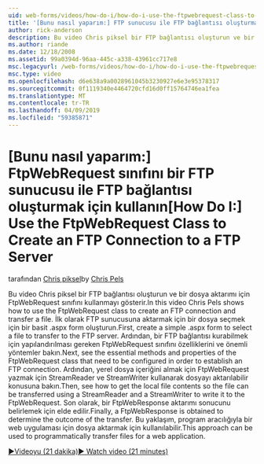 ```yaml
---
uid: web-forms/videos/how-do-i/how-do-i-use-the-ftpwebrequest-class-to-create-an-ftp-connection-to-a-ftp-server
title: '[Bunu nasıl yaparım:] FTP sunucusu ile FTP bağlantısı oluşturmak için FtpWebRequest sınıfını kullanın. | Microsoft Docs'
author: rick-anderson
description: Bu video Chris piksel bir FTP bağlantısı oluşturun ve bir dosya aktarımı için FtpWebRequest sınıfını kullanmayı gösterir. İlk olarak, bir basit .aspx forma SE oluştur...
ms.author: riande
ms.date: 12/18/2008
ms.assetid: 99a0394d-96aa-445c-a338-43961cc717e8
msc.legacyurl: /web-forms/videos/how-do-i/how-do-i-use-the-ftpwebrequest-class-to-create-an-ftp-connection-to-a-ftp-server
msc.type: video
ms.openlocfilehash: d6e638a9a0028961045b3230927e6e3e95378317
ms.sourcegitcommit: 0f1119340e4464720cfd16d0ff15764746ea1fea
ms.translationtype: MT
ms.contentlocale: tr-TR
ms.lasthandoff: 04/09/2019
ms.locfileid: "59385871"
---
```

# <a name="how-do-i-use-the-ftpwebrequest-class-to-create-an-ftp-connection-to-a-ftp-server"></a><span data-ttu-id="3e968-104">[Bunu nasıl yaparım:] FtpWebRequest sınıfını bir FTP sunucusu ile FTP bağlantısı oluşturmak için kullanın</span><span class="sxs-lookup"><span data-stu-id="3e968-104">[How Do I:] Use the FtpWebRequest Class to Create an FTP Connection to a FTP Server</span></span>

<span data-ttu-id="3e968-105">tarafından [Chris piksel](https://twitter.com/chrispels)</span><span class="sxs-lookup"><span data-stu-id="3e968-105">by [Chris Pels](https://twitter.com/chrispels)</span></span>

<span data-ttu-id="3e968-106">Bu video Chris piksel bir FTP bağlantısı oluşturun ve bir dosya aktarımı için FtpWebRequest sınıfını kullanmayı gösterir.</span><span class="sxs-lookup"><span data-stu-id="3e968-106">In this video Chris Pels shows how to use the FtpWebRequest class to create an FTP connection and transfer a file.</span></span> <span data-ttu-id="3e968-107">İlk olarak FTP sunucusuna aktarmak için bir dosya seçmek için bir basit .aspx form oluşturun.</span><span class="sxs-lookup"><span data-stu-id="3e968-107">First, create a simple .aspx form to select a file to transfer to the FTP server.</span></span> <span data-ttu-id="3e968-108">Ardından, bir FTP bağlantısı kurabilmek için yapılandırılması gereken FtpWebRequest sınıfını özelliklerini ve önemli yöntemler bakın.</span><span class="sxs-lookup"><span data-stu-id="3e968-108">Next, see the essential methods and properties of the FtpWebRequest class that need to be configured in order to establish an FTP connection.</span></span> <span data-ttu-id="3e968-109">Ardından, yerel dosya içeriğini almak için FtpWebRequest yazmak için StreamReader ve StreamWriter kullanarak dosyayı aktarılabilir konusuna bakın.</span><span class="sxs-lookup"><span data-stu-id="3e968-109">Then, see how to get the local file contents so the file can be transferred using a StreamReader and a StreamWriter to write it to the FtpWebRequest.</span></span> <span data-ttu-id="3e968-110">Son olarak, bir FtpWebResponse aktarımı sonucunu belirlemek için elde edilir.</span><span class="sxs-lookup"><span data-stu-id="3e968-110">Finally, a FtpWebResponse is obtained to determine the outcome of the transfer.</span></span> <span data-ttu-id="3e968-111">Bu yaklaşım, program aracılığıyla bir web uygulaması için dosya aktarmak için kullanılabilir.</span><span class="sxs-lookup"><span data-stu-id="3e968-111">This approach can be used to programmatically transfer files for a web application.</span></span>

[<span data-ttu-id="3e968-112">&#9654;Videoyu (21 dakika)</span><span class="sxs-lookup"><span data-stu-id="3e968-112">&#9654; Watch video (21 minutes)</span></span>](https://channel9.msdn.com/Blogs/ASP-NET-Site-Videos/how-do-i-use-the-ftpwebrequest-class-to-create-an-ftp-connection-to-a-ftp-server)
